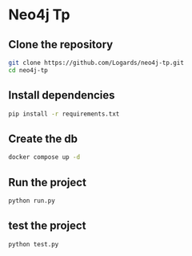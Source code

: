 # Neo4j Tp

## Clone the repository
```bash
git clone https://github.com/Logards/neo4j-tp.git
cd neo4j-tp
```

## Install dependencies
```bash
pip install -r requirements.txt
```
## Create the db
```bash
docker compose up -d
```

## Run the project
```bash
python run.py
```

## test the project
```bash
python test.py
```